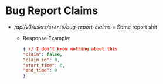 # Bug Report Claims

* */api/v3/users/`userID`/bug-report-claims* = Some report shit
  * Response Example:

    ```json
    { // I don't know nothing about this
    "claim": false,
    "claim_id": 0,
    "start_time": 0,
    "end_time": 0
    }
    ```
